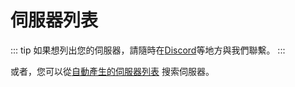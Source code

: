 # 伺服器列表
::: tip
如果想列出您的伺服器，請隨時在[Discord](https://discord.gg/Wp8gVStHW3)等地方與我們聯繫。
:::

<MkInstances/>

或者，您可以從[自動產生的伺服器列表](https://join.misskey.page/ja-JP/instances) 搜索伺服器。
